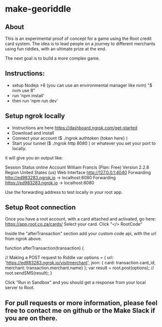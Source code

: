 # make-georiddle

## About

This is an experimental proof of concept for a game using the Root credit card system. 
The idea is to lead people on a journey to different merchants using fun riddles, with an ultimate prize at the end.

The next goal is to build a more complex game. 


## Instructions:

- setup Nodejs >8 (you can use an environmental manager like nvm) "$ nvm use 8"  
- run 'npm install'
- then run 'npm run dev'


## Setup ngrok locally
- Instructions are here https://dashboard.ngrok.com/get-started
- Download and install
- Connect your account ($ ./ngrok authtoken {token here} )
- Start your tunnel  ($ ./ngrok http 8080 ) or whatever you set your port to locally. 

it will give you an output like:

Session Status                online
Account                       William Francis (Plan: Free)
Version                       2.2.8
Region                        United States (us)
Web Interface                 http://127.0.0.1:4040
Forwarding                    http://ed983283.ngrok.io -> localhost:8080
Forwarding                    https://ed983283.ngrok.io -> localhost:8080

Use the forwarding address to test locally in your root app.

## Setup Root connection
Once you have a root account, with a card attached and activated,
go here: https://app.root.co.za/cards/
Select your card.
Click "</> RootCode"

Inside the "afterTransaction" section add your custom code api, with the url from ngrok above.



function afterTransaction(transaction) {

// Making a POST request to Riddle
var options = {
  url: 'https://ed983283.ngrok.io/visitmerchant',
  json: { card: transaction.card_id, merchant: transaction.merchant.name}
};
var result = root.post(options);
// root.sendSMS(result);
}


Click "Run in Sandbox" and you should get a response from your local server to Root.


## For pull requests or more information, please feel free to contact me on github or the Make Slack if you are on there.
